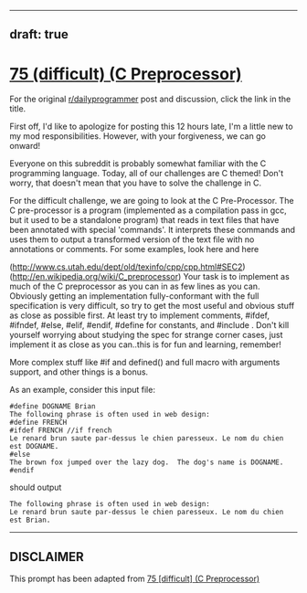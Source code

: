 ---
draft: true
----

# [75 (difficult) (C Preprocessor)](https://www.reddit.com/r/dailyprogrammer/comments/wfi53/7122012_challenge_75_difficult_c_preprocessor/)

For the original [r/dailyprogrammer](https://www.reddit.com/r/dailyprogrammer/) post and discussion, click the link in the title.

First off, I'd like to apologize for posting this 12 hours late, I'm a little new to my mod responsibilities.  However, with your forgiveness, we can go onward!

Everyone on this subreddit is probably somewhat familiar with the C programming language.
Today, all of our challenges are C themed!  Don't worry, that doesn't mean that you have to solve the challenge in C.

For the difficult challenge, we are going to look at the C Pre-Processor.  The C pre-processor is a program (implemented as a compilation pass in gcc, but it used to be a standalone program) that reads in text files that have been annotated with special 'commands'.  It interprets these commands and uses them to output a transformed version of the text file with no annotations or comments.    For some examples, look here and here

(http://www.cs.utah.edu/dept/old/texinfo/cpp/cpp.html#SEC2)
(http://en.wikipedia.org/wiki/C_preprocessor)
Your task is to implement as much of the C preprocessor as you can in as few lines as you can.  Obviously getting an implementation fully-conformant with the full specification is very difficult, so try to get the most useful and obvious stuff as close as possible first.  At least try to implement comments, #ifdef, #ifndef, #else, #elif, #endif, #define for constants, and #include .  Don't kill yourself worrying about studying the spec for strange corner cases, just implement it as close as you can..this is for fun and learning, remember!

More complex stuff like #if and defined() and full macro with arguments support, and other things is a bonus.

As an example, consider this input file:


```
#define DOGNAME Brian
The following phrase is often used in web design:
#define FRENCH
#ifdef FRENCH //if french
Le renard brun saute par-dessus le chien paresseux. Le nom du chien est DOGNAME.
#else
The brown fox jumped over the lazy dog.  The dog's name is DOGNAME.
#endif
```
should output


```
The following phrase is often used in web design:
Le renard brun saute par-dessus le chien paresseux. Le nom du chien est Brian.
```

----
## **DISCLAIMER**
This prompt has been adapted from [75 [difficult] (C Preprocessor)](https://www.reddit.com/r/dailyprogrammer/comments/wfi53/7122012_challenge_75_difficult_c_preprocessor/
)
